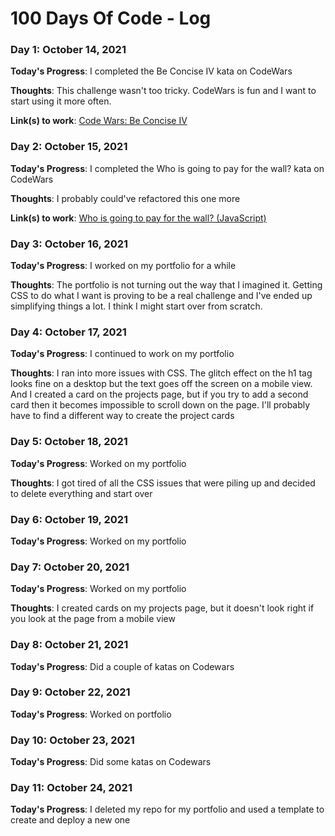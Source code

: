 # 100 Days Of Code - Log

### Day 1: October 14, 2021

**Today's Progress**: I completed the Be Concise IV kata on CodeWars

**Thoughts**: This challenge wasn't too tricky. CodeWars is fun and I want to start using it more often.

**Link(s) to work**: [Code Wars: Be Concise IV](https://www.codewars.com/kata/reviews/57046e21adb0372def00003d/groups/6168424c56e9fc000123a7a0)

### Day 2: October 15, 2021

**Today's Progress**: I completed the Who is going to pay for the wall? kata on CodeWars

**Thoughts**: I probably could've refactored this one more

**Link(s) to work**: [Who is going to pay for the wall? (JavaScript)](https://www.codewars.com/kata/reviews/595797121552c5ed480010fc/groups/60331a7c154fce0001ee8b98)

### Day 3: October 16, 2021

**Today's Progress**: I worked on my portfolio for a while

**Thoughts**: The portfolio is not turning out the way that I imagined it. Getting CSS to do what I want is proving to be a real challenge and I've ended up simplifying things a lot. I think I might start over from scratch.

### Day 4: October 17, 2021

**Today's Progress**: I continued to work on my portfolio

**Thoughts**: I ran into more issues with CSS. The glitch effect on the h1 tag looks fine on a desktop but the text goes off the screen on a mobile view. And I created a card on the projects page, but if you try to add a second card then it becomes impossible to scroll down on the page. I'll probably have to find a different way to create the project cards

### Day 5: October 18, 2021

**Today's Progress**: Worked on my portfolio

**Thoughts**: I got tired of all the CSS issues that were piling up and decided to delete everything and start over

### Day 6: October 19, 2021

**Today's Progress**: Worked on my portfolio

### Day 7: October 20, 2021

**Today's Progress**: Worked on my portfolio

**Thoughts**: I created cards on my projects page, but it doesn't look right if you look at the page from a mobile view

### Day 8: October 21, 2021

**Today's Progress**: Did a couple of katas on Codewars

### Day 9: October 22, 2021

**Today's Progress**: Worked on portfolio

### Day 10: October 23, 2021

**Today's Progress**: Did some katas on Codewars

### Day 11: October 24, 2021

**Today's Progress**: I deleted my repo for my portfolio and used a template to create and deploy a new one